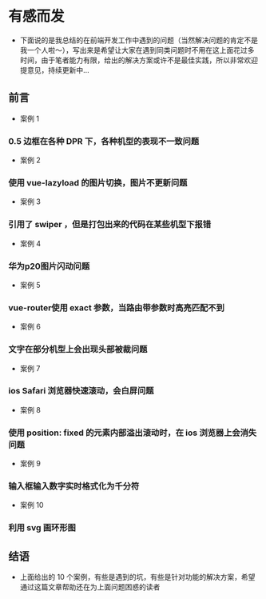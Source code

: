 # 有感而发

- 下面说的是我总结的在前端开发工作中遇到的问题（当然解决问题的肯定不是我一个人啦～），写出来是希望让大家在遇到同类问题时不用在这上面花过多时间，由于笔者能力有限，给出的解决方案或许不是最佳实践，所以非常欢迎提意见，持续更新中...

## 前言

- 案例 1

### 0.5 边框在各种 DPR 下，各种机型的表现不一致问题

- 案例 2

### 使用 vue-lazyload 的图片切换，图片不更新问题

- 案例 3

### 引用了 swiper ，但是打包出来的代码在某些机型下报错

- 案例 4

### 华为p20图片闪动问题

- 案例 5

### vue-router使用 exact 参数，当路由带参数时高亮匹配不到

- 案例 6

### 文字在部分机型上会出现头部被裁问题

- 案例 7

### ios Safari 浏览器快速滚动，会白屏问题

- 案例 8

### 使用 position: fixed 的元素内部溢出滚动时，在 ios 浏览器上会消失问题

- 案例 9

### 输入框输入数字实时格式化为千分符

- 案例 10

### 利用 svg 画环形图

## 结语

- 上面给出的 10 个案例，有些是遇到的坑，有些是针对功能的解决方案，希望通过这篇文章帮助还在为上面问题困惑的读者
